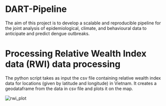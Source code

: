 # DART-Pipeline

The aim of this project is to develop a scalable and reproducible pipeline for the joint analysis of epidemiological, climate, and behavioural data to anticipate and predict dengue outbreaks. 

# Processing Relative Wealth Index data (RWI) data processing

The python script takes as input the csv file containing relative wealth index data for locations (given by latitude and longitude) in Vietnam. It creates a geodataframe from the data in csv file and plots it on the map.

![rwi_plot](https://github.com/kraemer-lab/DART-Pipeline/assets/113349869/b2573e3f-2c85-4245-a2f6-d6702670aadc)

